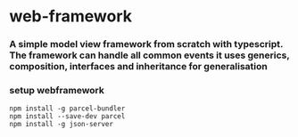 # web-framework

### A simple model view framework from scratch with typescript. The framework can handle all common events it uses generics, composition, interfaces and inheritance for generalisation

### setup webframework 

```
npm install -g parcel-bundler
npm install --save-dev parcel
npm install -g json-server
```




